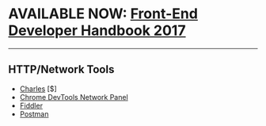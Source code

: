 # AVAILABLE NOW: [Front-End Developer Handbook 2017](https://www.gitbook.com/book/frontendmasters/front-end-handbook-2017/details)

***

## HTTP/Network Tools

* [Charles](http://www.charlesproxy.com/) [$]
* [Chrome DevTools Network Panel](https://developers.google.com/web/tools/chrome-devtools/profile/network-performance/resource-loading)
* [Fiddler](http://www.telerik.com/fiddler)
* [Postman](https://www.getpostman.com/)




































 






